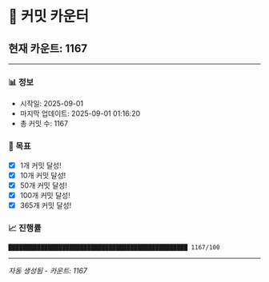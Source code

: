 # 🔢 커밋 카운터

## 현재 카운트: 1167

---

### 📊 정보
- 시작일: 2025-09-01
- 마지막 업데이트: 2025-09-01 01:16:20
- 총 커밋 수: 1167

### 🎯 목표
- [x] 1개 커밋 달성!
- [x] 10개 커밋 달성!
- [x] 50개 커밋 달성!
- [x] 100개 커밋 달성!
- [x] 365개 커밋 달성!

### 📈 진행률
```
██████████████████████████████████████████████████ 1167/100
```

---
*자동 생성됨 - 카운트: 1167*
